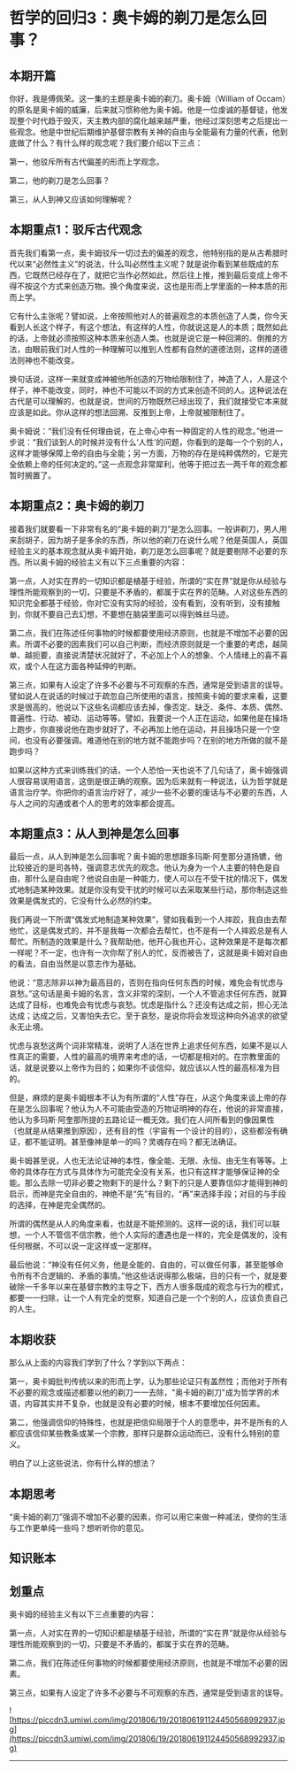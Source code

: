 # 哲学的回归3：奥卡姆的剃刀是怎么回事？

## 本期开篇

你好，我是傅佩荣。这一集的主题是奥卡姆的剃刀。奥卡姆（William of Occam）的原名是奥卡姆的威廉，后来就习惯称他为奥卡姆。他是一位虔诚的基督徒，他发现整个时代趋于毁灭，天主教内部的腐化越来越严重，他经过深刻思考之后提出一些观念。他是中世纪后期维护基督宗教有关神的自由与全能最有力量的代表，他到底做了什么？有什么样的观念呢？我们要介绍以下三点：

第一，他驳斥所有古代偏差的形而上学观念。

第二，他的剃刀是怎么回事？

第三，从人到神又应该如何理解呢？

## 本期重点1：驳斥古代观念

首先我们看第一点，奥卡姆驳斥一切过去的偏差的观念，他特别指的是从古希腊时代以来“必然性主义”的说法，什么叫必然性主义呢？就是说你看到某些既成的东西，它既然已经存在了，就把它当作必然如此，然后往上推，推到最后变成上帝不得不按这个方式来创造万物。换个角度来说，这也是形而上学里面的一种本质的形而上学。

它有什么主张呢？譬如说，上帝按照他对人的普遍观念的本质创造了人类，你今天看到人长这个样子，有这个想法，有这样的人性，你就说这是人的本质；既然如此的话，上帝就必须按照这种本质来创造人类。也就是说它是一种回溯的、倒推的方法，由眼前我们对人性的一种理解可以推到人性都有自然的道德法则，这样的道德法则神也不能改变。

换句话说，这样一来就变成神被他所创造的万物给限制住了，神造了人，人是这个样子，神不能改变，同时，神也不可能以不同的方式来创造不同的人。这种说法在古代是可以理解的，也就是说，世间的万物既然已经出现了，我们就接受它本来就应该是如此。你从这样的想法回溯、反推到上帝，上帝就被限制住了。

奥卡姆说：“我们没有任何理由说，在上帝心中有一种固定的人性的观念。”他进一步说：“我们谈到人的时候并没有什么‘人性’的问题，你看到的是每一个个别的人，这样才能够保障上帝的自由与全能；另一方面，万物的存在是纯粹偶然的，它是完全依赖上帝的任何决定的。”这一点观念非常犀利，他等于把过去一两千年的观念都暂时搁置了。

## 本期重点2：奥卡姆的剃刀

接着我们就要看一下非常有名的“奥卡姆的剃刀”是怎么回事。一般讲剃刀，男人用来刮胡子，因为胡子是多余的东西，所以他的剃刀在说什么呢？他是英国人，英国经验主义的基本观念就从奥卡姆开始，剃刀是怎么回事呢？就是要剔除不必要的东西。所以奥卡姆的经验主义有以下三点重要的内容：

第一点，人对实在界的一切知识都是植基于经验，所谓的“实在界”就是你从经验与理性所能观察到的一切，只要是不矛盾的，都属于实在界的范畴。人对这些东西的知识完全都基于经验，你对它没有实际的经验，没有看到，没有听到，没有接触到，你就不要自己去幻想，不要想在脑袋里面可以得到蛛丝马迹。

第二点，我们在陈述任何事物的时候都要使用经济原则，也就是不增加不必要的因素。所谓不必要的因素我们可以自己判断，而经济原则就是一个重要的考虑，越简单、越扼要，直接说清楚状况就好了，不必加上个人的想象、个人情绪上的喜不喜欢，或个人在这方面各种延伸的判断。

第三点，如果有人设定了许多不必要与不可观察的东西，通常是受到语言的误导。譬如说人在说话的时候过于疏忽自己所使用的语言，按照奥卡姆的要求来看，这要求是很高的，他说以下这些名词都应该去掉，像否定、缺乏、条件、本质、偶然、普遍性、行动、被动、运动等等。譬如，我要说一个人正在运动，如果他是在操场上跑步，你直接说他在跑步就好了，不必再加上他在运动，并且操场只是一个空间，也没有必要强调。难道他在别的地方就不能跑步吗？在别的地方所做的就不是跑步吗？

如果以这种方式来训练我们的话，一个人恐怕一天也说不了几句话了，奥卡姆强调人很容易误用语言，这倒是很正确的观察。因为后来就有一种说法，认为哲学就是语言治疗学。你把你的语言治疗好了，减少一些不必要的废话与不必要的东西，人与人之间的沟通或者个人的思考的效率都会提高。

## 本期重点3：从人到神是怎么回事

最后一点，从人到神是怎么回事呢？奥卡姆的思想跟多玛斯·阿奎那分道扬镳，他比较接近的是司各特，强调意志优先的观念。他认为身为一个人主要的特色是自由，那什么是自由呢？他说自由是一种能力，使人可以在不受干扰的情况下，偶发式地制造某种效果。就是你没有受干扰的时候可以去采取某些行动，那你制造这些效果是偶发式的，它没有什么必然的约束。

我们再说一下所谓“偶发式地制造某种效果”，譬如我看到一个人摔跤，我自由去帮他忙，这是偶发式的，并不是我每一次都会去帮忙，也不是有一个人摔跤总是有人帮忙。所制造的效果是什么？我帮助他，他开心我也开心，这种效果是不是每次都一样呢？不一定，也许有一次你帮了别人的忙，反而被告了，这就是奥卡姆对自由的看法，自由当然是以意志作为基础。

他说：“意志除非以神为最高目的，否则在指向任何东西的时候，难免会有忧虑与哀愁。”这句话是奥卡姆的名言，含义非常的深刻，一个人不管追求任何东西，就算达成了目标，也难免会有忧虑与哀愁。忧虑是指什么？还没有达成之前，担心无法达成；达成之后，又害怕失去它。至于哀愁，是说你将会发现这种向外追求的欲望永无止境。

忧虑与哀愁这两个词非常精准，说明了人活在世界上追求任何东西，如果不是以人性真正的需要，人性的最高的境界来考虑的话，一切都是相对的。在宗教里面的话，就是说要以上帝作为目的；如果你不谈信仰，就应该以人性的最高标准为目的。

但是，麻烦的是奥卡姆根本不认为有所谓的“人性”存在，从这个角度来谈上帝的存在是怎么回事呢？他认为人不可能由受造的万物证明神的存在，他说的非常直接，他认为多玛斯·阿奎那所提的五路论证一概无效。我们在人间所看到的像因果性（也就是从结果推到原因），还有目的性（宇宙有一个设计的目的），这些都没有确证，都不能证明。甚至像神是单一的吗？灵魂存在吗？都无法确证。

奥卡姆甚至说，人也无法论证神的本性，像全能、无限、永恒、由无生有等等。上帝的具体存在方式与具体作为可能完全没有关系，也只有这样才能够保证神的全能。那么去除一切非必要之物剩下的是什么？剩下的只是人要靠信仰才能得到神的启示，而神是完全自由的，神绝不是“先”有目的，“再”来选择手段；对目的与手段的选择，在神是完全偶然的。

所谓的偶然是从人的角度来看，也就是不能预测的。这样一说的话，我们可以联想，一个人不管信不信宗教，他个人实际的遭遇也是一样的，完全是偶发的，没有任何根据，不可以说一定这样或一定那样。

最后他说：“神没有任何义务，他是全能的、自由的，可以做任何事，甚至能够命令所有不合逻辑的、矛盾的事情。”他这些话说得那么极端，目的只有一个，就是要破除一千多年以来在基督宗教的主导之下，西方人很多既成的观念与行为的模式，都要一一扫除，让一个人有完全的觉察，知道自己是一个个别的人，应该负责自己的人生。

## 本期收获

那么从上面的内容我们学到了什么？学到以下两点：

第一，奥卡姆批判传统以来的形而上学，认为那些论证只有盖然性；而他对于所有不必要的观念或描述都要以他的剃刀一一去除，"奥卡姆的剃刀"成为哲学界的术语，内容其实并不复杂，也就是没有必要的时候，根本不要增加任何因素。

第二，他强调信仰的特殊性，也就是把信仰局限于个人的意愿中，并不是所有的人都应该信仰某些教条或某一个宗教，那样只是群众运动而已，没有什么特别的意义。

明白了以上这些说法，你有什么样的想法？

## 本期思考

“奥卡姆的剃刀”强调不增加不必要的因素，你可以用它来做一种减法，使你的生活与工作更单纯一些吗？想听听你的意见。

## 知识账本

## 划重点

奥卡姆的经验主义有以下三点重要的内容：

第一点，人对实在界的一切知识都是植基于经验，所谓的“实在界”就是你从经验与理性所能观察到的一切，只要是不矛盾的，都属于实在界的范畴。

第二点，我们在陈述任何事物的时候都要使用经济原则，也就是不增加不必要的因素。

第三点，如果有人设定了许多不必要与不可观察的东西，通常是受到语言的误导。

![https://piccdn3.umiwi.com/img/201806/19/201806191124450568992937.jpg](https://piccdn3.umiwi.com/img/201806/19/201806191124450568992937.jpg)

---
